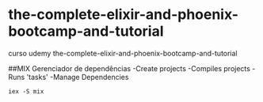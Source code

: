 # the-complete-elixir-and-phoenix-bootcamp-and-tutorial
curso udemy the-complete-elixir-and-phoenix-bootcamp-and-tutorial


##MIX
Gerenciador de dependências
    -Create projects
    -Compiles projects
    -Runs 'tasks'
    -Manage Dependencies

    iex -S mix

##